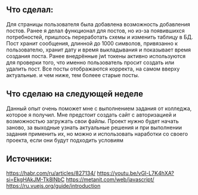 ## Что сделал:
Для страницы пользователя была добавлена возможность добавления постов. Ранее я делал функционал для постов, но из-за появившихся потребностей, пришлось переработать схемы и изменить таблицу в БД. Пост хранит сообщения, длинной до 1000 символов, привязанно к пользователю, хранит дату и время выкладывания и показывает время создания поста. Ранее внедрённые jwt токены активно используются для проверки того, что именно пользователь просит создать или удалить пост. Все посты отображаются корректа, на самом вверху актуальные. и чем ниже, тем болеее старые посты.

## Что сделаю на следующей неделе
Данный опыт очень поможет мне с выполнением задания от колледжа, которое я получил. Мне предстоит создать сайт с авторизацией и возможностью загружать свои файлы. Проект нужно будет начать заново, за выходные узнать актуальные решения и при выполнении задания применить их, но можно и использовать наработки со своего проекта, если они будут подходить условиям
## Источники:
https://habr.com/ru/articles/827134/
https://youtu.be/vGl-L7K4hXA?si=EkgHAkJM-Tk8lNbC
https://metanit.com/web/javascript/
https://ru.vuejs.org/guide/introduction